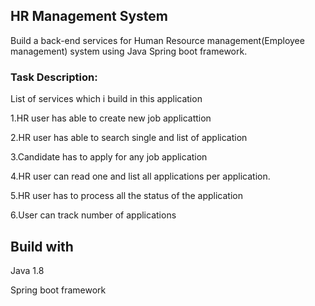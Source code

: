 ## HR Management System

Build a back-end services for Human Resource management(Employee management) system using Java Spring boot framework.

### Task Description:
List of services which i build in this application

1.HR user has able to create new job applicattion

2.HR user has able to search single and list of application

3.Candidate has to apply for any job application

4.HR user can read one and list all applications per application.

5.HR user has to process all the status of the application

6.User can track number of applications

## Build with

Java 1.8 

Spring boot framework

